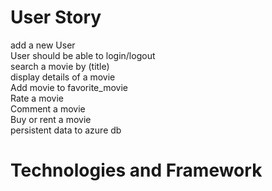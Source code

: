 # User Story<br/> 
add a new User\
User should be able to login/logout\
search a movie by (title)\
display details of a movie\
Add movie to favorite_movie\
Rate a movie\
Comment a movie\
Buy or rent a movie\
persistent data to azure db

# Technologies and Framework
